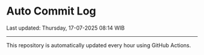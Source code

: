 # Auto Commit Log

Last updated: Thursday, 17-07-2025 08:14 WIB

---

This repository is automatically updated every hour using GitHub Actions.
